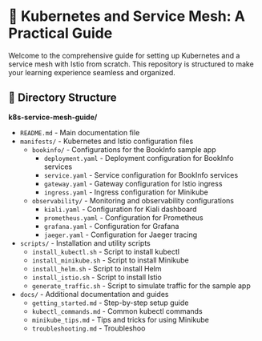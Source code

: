 # 🚀 Kubernetes and Service Mesh: A Practical Guide

Welcome to the comprehensive guide for setting up Kubernetes and a service mesh with Istio from scratch. This repository is structured to make your learning experience seamless and organized.

## 📁 Directory Structure

**k8s-service-mesh-guide/**
- `README.md` - Main documentation file
- `manifests/` - Kubernetes and Istio configuration files
  - `bookinfo/` - Configurations for the BookInfo sample app
    - `deployment.yaml` - Deployment configuration for BookInfo services
    - `service.yaml` - Service configuration for BookInfo services
    - `gateway.yaml` - Gateway configuration for Istio ingress
    - `ingress.yaml` - Ingress configuration for Minikube
  - `observability/` - Monitoring and observability configurations
    - `kiali.yaml` - Configuration for Kiali dashboard
    - `prometheus.yaml` - Configuration for Prometheus
    - `grafana.yaml` - Configuration for Grafana
    - `jaeger.yaml` - Configuration for Jaeger tracing
- `scripts/` - Installation and utility scripts
  - `install_kubectl.sh` - Script to install kubectl
  - `install_minikube.sh` - Script to install Minikube
  - `install_helm.sh` - Script to install Helm
  - `install_istio.sh` - Script to install Istio
  - `generate_traffic.sh` - Script to simulate traffic for the sample app
- `docs/` - Additional documentation and guides
  - `getting_started.md` - Step-by-step setup guide
  - `kubectl_commands.md` - Common kubectl commands
  - `minikube_tips.md` - Tips and tricks for using Minikube
  - `troubleshooting.md` - Troubleshoo
